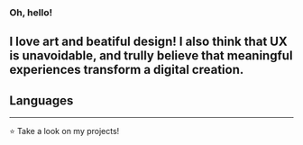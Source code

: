 ### Oh, hello!<br/>

I love art and beatiful design! I also think that UX is unavoidable, and trully believe that meaningful experiences transform a digital creation.<br/>
------

## Languages
------

⭐️ Take a look on my projects!<br/>
